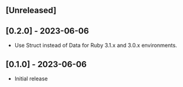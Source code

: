 ## [Unreleased]

## [0.2.0] - 2023-06-06

- Use Struct instead of Data for Ruby 3.1.x and 3.0.x environments.

## [0.1.0] - 2023-06-06

- Initial release
